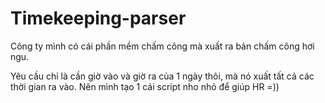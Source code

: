 # Timekeeping-parser
Công ty mình có cái phần mềm chấm công mà xuất ra bản chấm công hơi ngu.

Yêu cầu chỉ là cần giờ vào và giờ ra của 1 ngày thôi, mà nó xuất tất cả các thời gian ra vào. Nên mình tạo 1 cái script nho nhỏ để giúp HR =)) 
